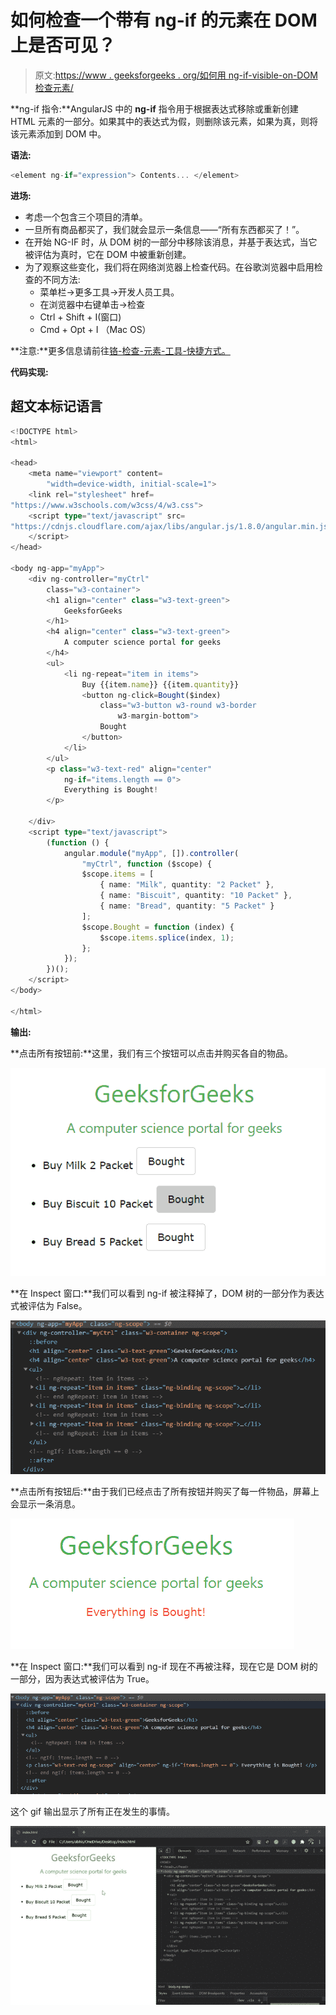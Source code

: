 # 如何检查一个带有 ng-if 的元素在 DOM 上是否可见？

> 原文:[https://www . geeksforgeeks . org/如何用 ng-if-visible-on-DOM 检查元素/](https://www.geeksforgeeks.org/how-to-check-an-element-with-ng-if-is-visible-on-dom/)

**ng-if 指令:**AngularJS 中的 **ng-if** 指令用于根据表达式移除或重新创建 HTML 元素的一部分。如果其中的表达式为假，则删除该元素，如果为真，则将该元素添加到 DOM 中。

**语法:**

```ts
<element ng-if="expression"> Contents... </element>
```

**进场:**

*   考虑一个包含三个项目的清单。
*   一旦所有商品都买了，我们就会显示一条信息——“所有东西都买了！”。
*   在开始 NG-IF 时，从 DOM 树的一部分中移除该消息，并基于表达式，当它被评估为真时，它在 DOM 中被重新创建。
*   为了观察这些变化，我们将在网络浏览器上检查代码。在谷歌浏览器中启用检查的不同方法:
    *   菜单栏->更多工具->开发人员工具。
    *   在浏览器中右键单击->检查
    *   Ctrl + Shift + I(窗口)
    *   Cmd + Opt + I （Mac OS）

**注意:**更多信息请前往[铬-检查-元素-工具-快捷方式。](https://www.geeksforgeeks.org/chrome-inspect-element-tool-shortcut/)

**代码实现:**

## 超文本标记语言

```ts
<!DOCTYPE html>
<html>

<head>
    <meta name="viewport" content=
        "width=device-width, initial-scale=1">
    <link rel="stylesheet" href=
"https://www.w3schools.com/w3css/4/w3.css">
    <script type="text/javascript" src=
"https://cdnjs.cloudflare.com/ajax/libs/angular.js/1.8.0/angular.min.js">
    </script>
</head>

<body ng-app="myApp">
    <div ng-controller="myCtrl"
        class="w3-container">
        <h1 align="center" class="w3-text-green">
            GeeksforGeeks
        </h1>
        <h4 align="center" class="w3-text-green">
            A computer science portal for geeks
        </h4>
        <ul>
            <li ng-repeat="item in items">
                Buy {{item.name}} {{item.quantity}}
                <button ng-click=Bought($index)
                    class="w3-button w3-round w3-border
                        w3-margin-bottom">
                    Bought
                </button>
            </li>
        </ul>
        <p class="w3-text-red" align="center"
            ng-if="items.length == 0">
            Everything is Bought!
        </p>

    </div>
    <script type="text/javascript">
        (function () {
            angular.module("myApp", []).controller(
                "myCtrl", function ($scope) {
                $scope.items = [
                    { name: "Milk", quantity: "2 Packet" },
                    { name: "Biscuit", quantity: "10 Packet" },
                    { name: "Bread", quantity: "5 Packet" }
                ];
                $scope.Bought = function (index) {
                    $scope.items.splice(index, 1);
                };
            });
        })();
    </script>
</body>

</html>
```

**输出:**

**点击所有按钮前:**这里，我们有三个按钮可以点击并购买各自的物品。

![](img/87a2c992b0b4b9f509ad4b5feee440be.png)

**在 Inspect 窗口:**我们可以看到 ng-if 被注释掉了，DOM 树的一部分作为表达式被评估为 False。

![](img/a6048beb9424b480a3e5af3fa7b6a0d5.png)

**点击所有按钮后:**由于我们已经点击了所有按钮并购买了每一件物品，屏幕上会显示一条消息。

![](img/3bc23116c74f40e73514eeb4077da5d7.png)

**在 Inspect 窗口:**我们可以看到 ng-if 现在不再被注释，现在它是 DOM 树的一部分，因为表达式被评估为 True。

![](img/617b68f2dae193e23a6223b911346cee.png)

这个 gif 输出显示了所有正在发生的事情。

![](img/cf53edce789a1b4aec4f6f95e2e77e80.png)